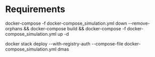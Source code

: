 # Requirements

docker-compose -f docker-compose_simulation.yml down --remove-orphans && docker-compose build && docker-compose -f docker-compose_simulation.yml up -d



docker stack deploy --with-registry-auth --compose-file docker-compose_simulation.yml dmas